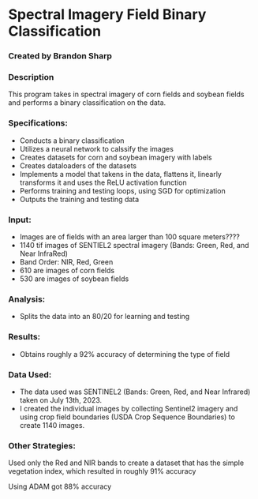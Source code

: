 # Spectral Imagery Field Binary Classification
### Created by Brandon Sharp

### Description
This program takes in spectral imagery of corn fields and soybean fields and performs a binary classification on the data.

### Specifications:
* Conducts a binary classification
* Utilizes a neural network to calssify the images
* Creates datasets for corn and soybean imagery with labels
* Creates dataloaders of the datasets
* Implements a model that takens in the data, flattens it, linearly transforms it and uses the ReLU activation function
* Performs training and testing loops, using SGD for optimization
* Outputs the training and testing data

### Input:
* Images are of fields with an area larger than 100 square meters????
* 1140 tif images of SENTIEL2 spectral imagery (Bands: Green, Red, and Near InfraRed)
* Band Order: NIR, Red, Green
* 610 are images of corn fields
* 530 are images of soybean fields

### Analysis:
* Splits the data into an 80/20 for learning and testing

### Results:
* Obtains roughly a 92% accuracy of determining the type of field

### Data Used:
* The data used was SENTINEL2 (Bands: Green, Red, and Near Infrared) taken on July 13th, 2023.
* I created the individual images by collecting Sentinel2 imagery and using 
  crop field boundaries (USDA Crop Sequence Boundaries) to create 1140 images.

### Other Strategies:
Used only the Red and NIR bands to create a dataset that has the simple vegetation index, which resulted in roughly 91% accuracy

Using ADAM got 88% accuracy
